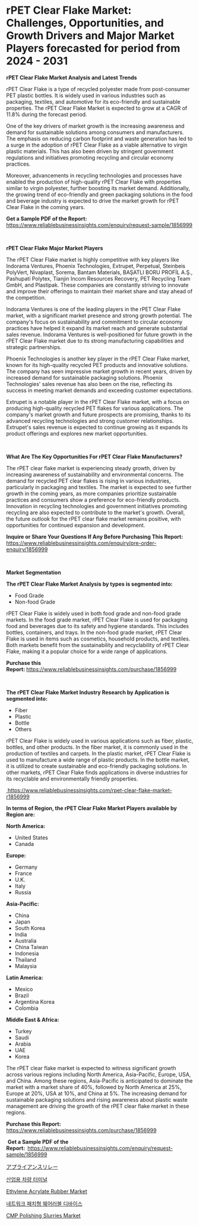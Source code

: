<p><h1>rPET Clear Flake Market: Challenges, Opportunities, and Growth Drivers and Major Market Players forecasted for period from 2024 - 2031</h1></p><p><strong>rPET Clear Flake Market Analysis and Latest Trends</strong></p>
<p><p>rPET Clear Flake is a type of recycled polyester made from post-consumer PET plastic bottles. It is widely used in various industries such as packaging, textiles, and automotive for its eco-friendly and sustainable properties. The rPET Clear Flake Market is expected to grow at a CAGR of 11.8% during the forecast period. </p><p>One of the key drivers of market growth is the increasing awareness and demand for sustainable solutions among consumers and manufacturers. The emphasis on reducing carbon footprint and waste generation has led to a surge in the adoption of rPET Clear Flake as a viable alternative to virgin plastic materials. This has also been driven by stringent government regulations and initiatives promoting recycling and circular economy practices.</p><p>Moreover, advancements in recycling technologies and processes have enabled the production of high-quality rPET Clear Flake with properties similar to virgin polyester, further boosting its market demand. Additionally, the growing trend of eco-friendly and green packaging solutions in the food and beverage industry is expected to drive the market growth for rPET Clear Flake in the coming years.</p></p>
<p><strong>Get a Sample PDF of the Report:&nbsp;</strong> <a href="https://www.reliablebusinessinsights.com/enquiry/request-sample/1856999">https://www.reliablebusinessinsights.com/enquiry/request-sample/1856999</a></p>
<p>&nbsp;</p>
<p><strong>rPET Clear Flake Major Market Players</strong></p>
<p><p>The rPET Clear Flake market is highly competitive with key players like Indorama Ventures, Phoenix Technologies, Extrupet, Perpetual, Steinbeis PolyVert, Nivaplast, Sorema, Bantam Materials, BAŞATLI BORU PROFİL A.Ş., Pashupati Polytex, Tianjin Incom Resources Recovery, PET Recycling Team GmbH, and Plastipak. These companies are constantly striving to innovate and improve their offerings to maintain their market share and stay ahead of the competition.</p><p>Indorama Ventures is one of the leading players in the rPET Clear Flake market, with a significant market presence and strong growth potential. The company's focus on sustainability and commitment to circular economy practices have helped it expand its market reach and generate substantial sales revenue. Indorama Ventures is well-positioned for future growth in the rPET Clear Flake market due to its strong manufacturing capabilities and strategic partnerships.</p><p>Phoenix Technologies is another key player in the rPET Clear Flake market, known for its high-quality recycled PET products and innovative solutions. The company has seen impressive market growth in recent years, driven by increased demand for sustainable packaging solutions. Phoenix Technologies' sales revenue has also been on the rise, reflecting its success in meeting market demands and exceeding customer expectations.</p><p>Extrupet is a notable player in the rPET Clear Flake market, with a focus on producing high-quality recycled PET flakes for various applications. The company's market growth and future prospects are promising, thanks to its advanced recycling technologies and strong customer relationships. Extrupet's sales revenue is expected to continue growing as it expands its product offerings and explores new market opportunities.</p></p>
<p>&nbsp;</p>
<p><strong>What Are The Key Opportunities For rPET Clear Flake Manufacturers?</strong></p>
<p><p>The rPET clear flake market is experiencing steady growth, driven by increasing awareness of sustainability and environmental concerns. The demand for recycled PET clear flakes is rising in various industries, particularly in packaging and textiles. The market is expected to see further growth in the coming years, as more companies prioritize sustainable practices and consumers show a preference for eco-friendly products. Innovation in recycling technologies and government initiatives promoting recycling are also expected to contribute to the market's growth. Overall, the future outlook for the rPET clear flake market remains positive, with opportunities for continued expansion and development.</p></p>
<p><strong>Inquire or Share Your Questions If Any Before Purchasing This Report:</strong> <a href="https://www.reliablebusinessinsights.com/enquiry/pre-order-enquiry/1856999">https://www.reliablebusinessinsights.com/enquiry/pre-order-enquiry/1856999</a></p>
<p>&nbsp;</p>
<p><strong>Market Segmentation</strong></p>
<p><strong>The rPET Clear Flake Market Analysis by types is segmented into:</strong></p>
<p><ul><li>Food Grade</li><li>Non-food Grade</li></ul></p>
<p><p>rPET Clear Flake is widely used in both food grade and non-food grade markets. In the food grade market, rPET Clear Flake is used for packaging food and beverages due to its safety and hygiene standards. This includes bottles, containers, and trays. In the non-food grade market, rPET Clear Flake is used in items such as cosmetics, household products, and textiles. Both markets benefit from the sustainability and recyclability of rPET Clear Flake, making it a popular choice for a wide range of applications.</p></p>
<p><strong>Purchase this Report:&nbsp;</strong><a href="https://www.reliablebusinessinsights.com/purchase/1856999">https://www.reliablebusinessinsights.com/purchase/1856999</a></p>
<p>&nbsp;</p>
<p><strong>The rPET Clear Flake Market Industry Research by Application is segmented into:</strong></p>
<p><ul><li>Fiber</li><li>Plastic</li><li>Bottle</li><li>Others</li></ul></p>
<p><p>rPET Clear Flake is widely used in various applications such as fiber, plastic, bottles, and other products. In the fiber market, it is commonly used in the production of textiles and carpets. In the plastic market, rPET Clear Flake is used to manufacture a wide range of plastic products. In the bottle market, it is utilized to create sustainable and eco-friendly packaging solutions. In other markets, rPET Clear Flake finds applications in diverse industries for its recyclable and environmentally friendly properties.</p></p>
<p><a href="https://www.reliablebusinessinsights.com/rpet-clear-flake-market-r1856999">&nbsp;https://www.reliablebusinessinsights.com/rpet-clear-flake-market-r1856999</a></p>
<p><strong>In terms of Region, the rPET Clear Flake Market Players available by Region are:</strong></p>
<p>
    <p> <strong> North America: </strong>
        <ul>
            <li>United States</li>
            <li>Canada</li>
        </ul>
        </p> 
    <p> <strong> Europe: </strong>
        <ul>
            <li>Germany</li>
            <li>France</li>
            <li>U.K.</li>
            <li>Italy</li>
            <li>Russia</li>
        </ul>
        </p> 
    <p> <strong> Asia-Pacific: </strong>
        <ul>
            <li>China</li>
            <li>Japan</li>
            <li>South Korea</li>
            <li>India</li>
            <li>Australia</li>
            <li>China Taiwan</li>
            <li>Indonesia</li>
            <li>Thailand</li>
            <li>Malaysia</li>
        </ul>
        </p> 
    <p> <strong> Latin America: </strong>
        <ul>
            <li>Mexico</li>
            <li>Brazil</li>
            <li>Argentina Korea</li>
            <li>Colombia</li>
        </ul>
        </p> 
    <p> <strong> Middle East & Africa: </strong>
        <ul>
            <li>Turkey</li>
            <li>Saudi</li>
            <li>Arabia</li>
            <li>UAE</li>
            <li>Korea</li>
        </ul>
    </p>
    </p>
<p><p>The rPET clear flake market is expected to witness significant growth across various regions including North America, Asia-Pacific, Europe, USA, and China. Among these regions, Asia-Pacific is anticipated to dominate the market with a market share of 40%, followed by North America at 25%, Europe at 20%, USA at 10%, and China at 5%. The increasing demand for sustainable packaging solutions and rising awareness about plastic waste management are driving the growth of the rPET clear flake market in these regions.</p></p>
<p><strong>Purchase this Report: </strong><a href="https://www.reliablebusinessinsights.com/purchase/1856999">https://www.reliablebusinessinsights.com/purchase/1856999</a></p>
<p>&nbsp;<strong>Get a Sample PDF of the Report:&nbsp;&nbsp;</strong><a href="https://www.reliablebusinessinsights.com/enquiry/request-sample/1856999">https://www.reliablebusinessinsights.com/enquiry/request-sample/1856999</a></p>
<p><strong></strong></p>
<p><p><a href="https://github.com/Sophiaard2003/Market-Research-Report-List-2/blob/main/8076834124384.md">アプライアンスリレー</a></p><p><a href="https://github.com/vsn7qpua81q/Market-Research-Report-List-2/blob/main/8639237122431.md">산업용 차량 터미널</a></p><p><a href="https://github.com/ashepherd82/Market-Research-Report-List-4/blob/main/ethylene-acrylate-rubber-market.md">Ethylene Acrylate Rubber Market</a></p><p><a href="https://github.com/Elenrrera7685/Market-Research-Report-List-2/blob/main/5781396122432.md">네트워크 패치형 웨어러블 디바이스</a></p><p><a href="https://github.com/LeilaniWyman2021/Market-Research-Report-List-1/blob/main/cmp-polishing-slurries-market.md">CMP Polishing Slurries Market</a></p></p>